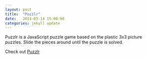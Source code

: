 ```yaml
---
layout: post
title:  "Puzzlr"
date:   2014-03-14 15:00:00
categories: jekyll update
---
```


Puzzlr is a JavaScript puzzle game based on the plastic 3x3 picture puzzles. Slide the pieces around until the puzzle is solved.

Check out [Puzzlr](https://puzzlr.herokuapp.com/)